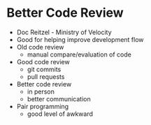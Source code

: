 Better Code Review
==================
- Doc Reitzel - Ministry of Velocity
- Good for helping improve development flow
- Old code review
	- manual compare/evaluation of code
- Good code review
	- git commits
	- pull requests
- Better code review
	- in person
	- better communication
- Pair programming
	- good level of awkward

